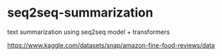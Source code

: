 # seq2seq-summarization
text summarization using seq2seq model + transformers

https://www.kaggle.com/datasets/snap/amazon-fine-food-reviews/data
